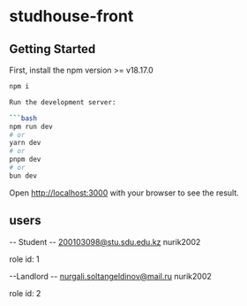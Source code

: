 # studhouse-front

## Getting Started
First, install the npm version >= v18.17.0
```bash
npm i

Run the development server:

```bash
npm run dev
# or
yarn dev
# or
pnpm dev
# or
bun dev
```
Open [http://localhost:3000](http://localhost:3000) with your browser to see the result.


## users

-- Student --
200103098@stu.sdu.edu.kz
nurik2002


role id: 1

--Landlord --
nurgali.soltangeldinov@mail.ru
nurik2002

role id: 2
